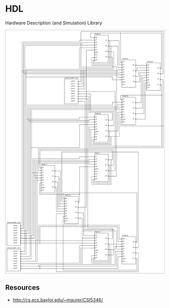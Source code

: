 # HDL

Hardware Description (and Simulation) Library

![8-bit adder using 74xx series gates](res/adder8.svg)

## Resources

- http://cs.ecs.baylor.edu/~maurer/CSI5346/